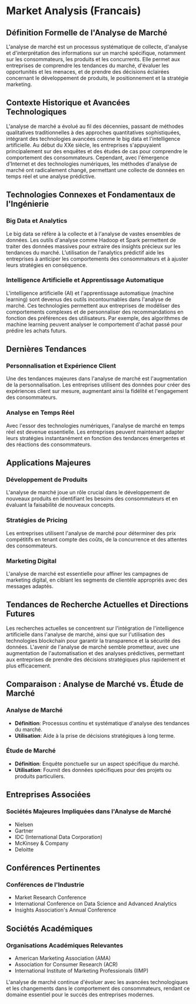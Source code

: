 # Market Analysis (Francais)

## Définition Formelle de l'Analyse de Marché

L'analyse de marché est un processus systématique de collecte, d'analyse et d'interprétation des informations sur un marché spécifique, notamment sur les consommateurs, les produits et les concurrents. Elle permet aux entreprises de comprendre les tendances du marché, d'évaluer les opportunités et les menaces, et de prendre des décisions éclairées concernant le développement de produits, le positionnement et la stratégie marketing.

## Contexte Historique et Avancées Technologiques

L'analyse de marché a évolué au fil des décennies, passant de méthodes qualitatives traditionnelles à des approches quantitatives sophistiquées, intégrant des technologies avancées comme le big data et l'intelligence artificielle. Au début du XXe siècle, les entreprises s'appuyaient principalement sur des enquêtes et des études de cas pour comprendre le comportement des consommateurs. Cependant, avec l'émergence d'Internet et des technologies numériques, les méthodes d'analyse de marché ont radicalement changé, permettant une collecte de données en temps réel et une analyse prédictive.

## Technologies Connexes et Fondamentaux de l'Ingénierie

### Big Data et Analytics

Le big data se réfère à la collecte et à l'analyse de vastes ensembles de données. Les outils d'analyse comme Hadoop et Spark permettent de traiter des données massives pour extraire des insights précieux sur les tendances du marché. L’utilisation de l'analytics prédictif aide les entreprises à anticiper les comportements des consommateurs et à ajuster leurs stratégies en conséquence.

### Intelligence Artificielle et Apprentissage Automatique

L'intelligence artificielle (AI) et l'apprentissage automatique (machine learning) sont devenus des outils incontournables dans l'analyse de marché. Ces technologies permettent aux entreprises de modéliser des comportements complexes et de personnaliser des recommandations en fonction des préférences des utilisateurs. Par exemple, des algorithmes de machine learning peuvent analyser le comportement d'achat passé pour prédire les achats futurs.

## Dernières Tendances

### Personnalisation et Expérience Client

Une des tendances majeures dans l'analyse de marché est l'augmentation de la personnalisation. Les entreprises utilisent des données pour créer des expériences client sur mesure, augmentant ainsi la fidélité et l'engagement des consommateurs.

### Analyse en Temps Réel

Avec l'essor des technologies numériques, l'analyse de marché en temps réel est devenue essentielle. Les entreprises peuvent maintenant adapter leurs stratégies instantanément en fonction des tendances émergentes et des réactions des consommateurs.

## Applications Majeures

### Développement de Produits

L'analyse de marché joue un rôle crucial dans le développement de nouveaux produits en identifiant les besoins des consommateurs et en évaluant la faisabilité de nouveaux concepts.

### Stratégies de Pricing

Les entreprises utilisent l'analyse de marché pour déterminer des prix compétitifs en tenant compte des coûts, de la concurrence et des attentes des consommateurs.

### Marketing Digital

L'analyse de marché est essentielle pour affiner les campagnes de marketing digital, en ciblant les segments de clientèle appropriés avec des messages adaptés.

## Tendances de Recherche Actuelles et Directions Futures

Les recherches actuelles se concentrent sur l'intégration de l'intelligence artificielle dans l'analyse de marché, ainsi que sur l'utilisation des technologies blockchain pour garantir la transparence et la sécurité des données. L'avenir de l'analyse de marché semble prometteur, avec une augmentation de l'automatisation et des analyses prédictives, permettant aux entreprises de prendre des décisions stratégiques plus rapidement et plus efficacement.

## Comparaison : Analyse de Marché vs. Étude de Marché

### Analyse de Marché

- **Définition**: Processus continu et systématique d'analyse des tendances du marché.
- **Utilisation**: Aide à la prise de décisions stratégiques à long terme.

### Étude de Marché

- **Définition**: Enquête ponctuelle sur un aspect spécifique du marché.
- **Utilisation**: Fournit des données spécifiques pour des projets ou produits particuliers.

## Entreprises Associées

### Sociétés Majeures Impliquées dans l'Analyse de Marché

- Nielsen
- Gartner
- IDC (International Data Corporation)
- McKinsey & Company
- Deloitte

## Conférences Pertinentes

### Conférences de l'Industrie

- Market Research Conference
- International Conference on Data Science and Advanced Analytics
- Insights Association's Annual Conference

## Sociétés Académiques

### Organisations Académiques Relevantes

- American Marketing Association (AMA)
- Association for Consumer Research (ACR)
- International Institute of Marketing Professionals (IIMP)

L'analyse de marché continue d'évoluer avec les avancées technologiques et les changements dans le comportement des consommateurs, rendant ce domaine essentiel pour le succès des entreprises modernes.